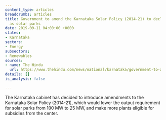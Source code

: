 ```yaml
---
content_type: articles
breadcrumbs: articles
title: Government to amend the Karnataka Solar Policy (2014-21) to declare 25-MW plants
  as solar parks
date: 2019-09-11 04:00:00 +0000
states:
- Karnataka
sectors:
- Energy
subsectors:
- Renewables
sources:
- name: The Hindu
  url: https://www.thehindu.com/news/national/karnataka/government-to-amend-policy-to-declare-25-mw-plants-as-solar-parks/article29355778.ece
details: []
is_analysis: false

---
```

The Karnataka cabinet has decided to introduce amendments to the Karnataka Solar Policy (2014-21), which would lower the output requirement for solar parks from 100 MW to 25 MW, and make more plants eligible for subsidies from the center.
